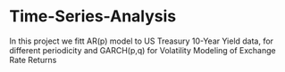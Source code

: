 # Time-Series-Analysis
In this project we fitt AR(p) model to US Treasury 10-Year Yield data, for different periodicity and GARCH(p,q) for Volatility Modeling of Exchange Rate Returns
